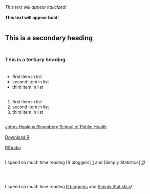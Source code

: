 *This text will appear italicized!*<br></br>
**This text will appear bold!**<br></br>

## This is a secondary heading<br></br>
### This is a tertiary heading<br></br>

- first item in list
- second item in list
- third item in list
<br></br>

1. first item in list
2. second item in list
3. third item in list
<br></br>

[Johns Hopkins Bloomberg School of Public Health](http://www.jhsph.edu)<br></br>
[Download R](http://www.r-project.org/)<br></br>
[RStudio](http://www.rstudio.com)<br></br>

I spend so much time reading [R bloggers] [1] and [Simply Statistics] [2]!

[1]: http://www.r-bloggers.com/ "R bloggers"
[2]: http://simplystatistics.org/		"Simply Statistics"

<br></br>

I spend so much time reading [R bloggers][1] and [Simply Statistics][2]!

[1]: http://www.r-bloggers.com/   "R bloggers"
[2]: http://simplystatistics.org/ "Simply Statistics"

<br></br>
